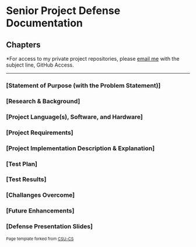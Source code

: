 Senior Project Defense Documentation
=========

Chapters
--------------------

*For access to my private project repositories, please [email me](mailto:MANeitzel@csustudent.net?subject=GitHub%20Access) with the subject line, GitHub Access.

---
### [Statement of Purpose (with the Problem Statement)]

### [Research & Background]

### [Project Language(s), Software, and Hardware]

### [Project Requirements]

### [Project Implementation Description & Explanation]

### [Test Plan]

### [Test Results]

### [Challanges Overcome]

### [Future Enhancements]

### [Defense Presentation Slides]

<p style="font-size:11px">Page template forked from <a href="https://github.com/csu-cs/csci-portfolio">CSU-CS</a></p>
<!-- Remove above link if you don't want to attributive -->
